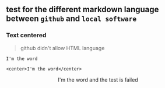 ## test for the different markdown language between `github` and `local software` 
### Text centered
> github didn't allow HTML language

`I'm the word`

```
<center>I'm the word</center>
```
<center>I'm the word and the test is failed</center> 
